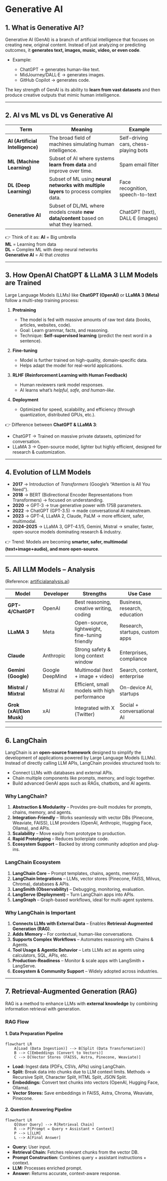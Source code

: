 # Generative AI

## 1. What is Generative AI?

Generative AI (GenAI) is a branch of artificial intelligence that focuses on creating new, original content. Instead of just analyzing or predicting outcomes, it **generates text, images, music, video, or even code**.

* Example:

  * ChatGPT → generates human-like text.
  * MidJourney/DALL·E → generates images.
  * GitHub Copilot → generates code.

The key strength of GenAI is its ability to **learn from vast datasets** and then produce creative outputs that mimic human intelligence.

---

## 2. AI vs ML vs DL vs Generative AI

| Term                             | Meaning                                                                              | Example                               |
| -------------------------------- | ------------------------------------------------------------------------------------ | ------------------------------------- |
| **AI (Artificial Intelligence)** | The broad field of machines simulating human intelligence.                           | Self-driving cars, chess-playing bots |
| **ML (Machine Learning)**        | Subset of AI where systems **learn from data** and improve over time.                | Spam email filter                     |
| **DL (Deep Learning)**           | Subset of ML using **neural networks with multiple layers** to process complex data. | Face recognition, speech-to-text      |
| **Generative AI**                | Subset of DL/ML where models create **new data/content** based on what they learned. | ChatGPT (text), DALL·E (images)       |

👉 Think of it as:
**AI** = Big umbrella  
**ML** = Learning from data  
**DL** = Complex ML with deep neural networks  
**Generative AI** = AI that *creates*

---

## 3. How OpenAI ChatGPT & LLaMA 3 LLM Models are Trained

Large Language Models (LLMs) like **ChatGPT (OpenAI)** or **LLaMA 3 (Meta)** follow a multi-step training process:

1. **Pretraining**
   * The model is fed with massive amounts of raw text data (books, articles, websites, code).
   * Goal: Learn grammar, facts, and reasoning.
   * Technique: **Self-supervised learning** (predict the next word in a sentence).

2. **Fine-tuning**
   * Model is further trained on high-quality, domain-specific data.
   * Helps adapt the model for real-world applications.

3. **RLHF (Reinforcement Learning with Human Feedback)**
   * Human reviewers rank model responses.
   * AI learns what’s *helpful, safe, and human-like*.

4. **Deployment**
   * Optimized for speed, scalability, and efficiency (through quantization, distributed GPUs, etc.).

👉 Difference between **ChatGPT & LLaMA 3**:
* ChatGPT → Trained on massive private datasets, optimized for conversation.  
* LLaMA 3 → Open-source model, lighter but highly efficient, designed for research & customization.

---

## 4. Evolution of LLM Models

* **2017** → Introduction of *Transformers* (Google’s “Attention is All You Need”).
* **2018** → BERT (Bidirectional Encoder Representations from Transformers) → focused on understanding.
* **2020** → GPT-3 → true generative power with 175B parameters.
* **2022** → ChatGPT (GPT-3.5) → made conversational AI mainstream.
* **2023** → GPT-4, LLaMA 2, Claude, PaLM → more efficient, safer, multimodal.
* **2024–2025** → LLaMA 3, GPT-4.1/5, Gemini, Mistral → smaller, faster, open-source models dominating research & industry.

👉 Trend: Models are becoming **smarter, safer, multimodal (text+image+audio), and more open-source**.

---

## 5. All LLM Models – Analysis

(Reference: [artificialanalysis.ai](https://artificialanalysis.ai/))

| Model                    | Developer       | Strengths                                      | Use Case                        |
| ------------------------ | --------------- | ---------------------------------------------- | ------------------------------- |
| **GPT-4/ChatGPT**        | OpenAI          | Best reasoning, creative writing, coding       | Business, research, education   |
| **LLaMA 3**              | Meta            | Open-source, lightweight, fine-tuning friendly | Research, startups, custom apps |
| **Claude**               | Anthropic       | Strong safety & long context window            | Enterprises, compliance         |
| **Gemini (Google)**      | Google DeepMind | Multimodal (text + image + video)              | Search, content, enterprise     |
| **Mistral / Mixtral**    | Mistral AI      | Efficient, small models with high performance  | On-device AI, startups          |
| **Grok (xAI/Elon Musk)** | xAI             | Integrated with X (Twitter)                    | Social + conversational AI      |

---

## 6. LangChain

LangChain is an **open-source framework** designed to simplify the development of applications powered by Large Language Models (LLMs). Instead of directly calling LLM APIs, LangChain provides structured tools to:
- Connect LLMs with databases and external APIs.
- Chain multiple components like prompts, memory, and logic together.
- Build advanced GenAI apps such as RAGs, chatbots, and AI agents.

### Why LangChain?

1. **Abstraction & Modularity** – Provides pre-built modules for prompts, chains, memory, and agents.  
2. **Integration-Friendly** – Works seamlessly with vector DBs (Pinecone, Weaviate, FAISS), LLM providers (OpenAI, Anthropic, Hugging Face, Ollama), and APIs.  
3. **Scalability** – Move easily from prototype to production.  
4. **Rapid Prototyping** – Reduces boilerplate code.  
5. **Ecosystem Support** – Backed by strong community adoption and plug-ins.

### LangChain Ecosystem

1. **LangChain Core** – Prompt templates, chains, agents, memory.  
2. **LangChain Integrations** – LLMs, vector stores (Pinecone, FAISS, Milvus, Chroma), databases & APIs.  
3. **LangSmith (Observability)** – Debugging, monitoring, evaluation.  
4. **LangServe (Deployment)** – Turn LangChain apps into APIs.  
5. **LangGraph** – Graph-based workflows, ideal for multi-agent systems.

### Why LangChain is Important

1. **Connects LLMs with External Data** – Enables **Retrieval-Augmented Generation (RAG)**.  
2. **Adds Memory** – For contextual, human-like conversations.  
3. **Supports Complex Workflows** – Automates reasoning with Chains & Agents.  
4. **Tool Usage & Agentic Behavior** – Lets LLMs act as agents using calculators, SQL, APIs, etc.  
5. **Production-Readiness** – Monitor & scale apps with LangSmith + LangServe.  
6. **Ecosystem & Community Support** – Widely adopted across industries.

---

## 7. Retrieval-Augmented Generation (RAG)

RAG is a method to enhance LLMs with **external knowledge** by combining information retrieval with generation.

### RAG Flow

#### 1. **Data Preparation Pipeline**
```mermaid
flowchart LR
    A[Load (Data Ingestion)] --> B[Split (Data Transformation)]
    B --> C[Embeddings (Convert to Vectors)]
    C --> D[Vector Stores (FAISS, Astra, Pinecone, Weaviate)]
```
- **Load:** Ingest data (PDFs, CSVs, APIs) using LangChain.  
- **Split:** Break data into chunks due to LLM context limits. Methods → Recursive Split, Character Split, HTML Split, JSON Split.  
- **Embeddings:** Convert text chunks into vectors (OpenAI, Hugging Face, Ollama).  
- **Vector Stores:** Save embeddings in FAISS, Astra, Chroma, Weaviate, Pinecone.  

#### 2. **Question Answering Pipeline**
```mermaid
flowchart LR
    Q[User Query] --> R[Retrieval Chain]
    R --> P[Prompt = Query + Assistant + Context]
    P --> L[LLM]
    L --> A[Final Answer]
```
- **Query:** User input.  
- **Retrieval Chain:** Fetches relevant chunks from the vector DB.  
- **Prompt Construction:** Combines query + assistant instructions + context.  
- **LLM:** Processes enriched prompt.  
- **Answer:** Returns accurate, context-aware response.  

